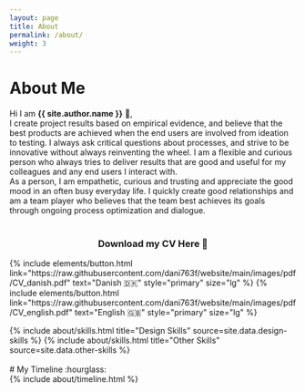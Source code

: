 ```yaml
---
layout: page
title: About
permalink: /about/
weight: 3
---
```


# **About Me**

Hi I am **{{ site.author.name }}** :wave:,<br>
I create project results based on empirical evidence, and believe that the best products are achieved when the end users are involved from ideation to testing. I always ask critical questions about processes, and strive to be innovative without always reinventing the wheel.
I am a flexible and curious person who always tries to deliver results that are good and useful for my colleagues and any end users I interact with.  
As a person, I am empathetic, curious and trusting and appreciate the good mood in an often busy everyday life. I quickly create good relationships and am a team player who believes that the team best achieves its goals through ongoing process optimization and dialogue.  
<br>

### <center>Download my CV Here 📁<center/>
<p class="text-center">
{% include elements/button.html link="https://raw.githubusercontent.com/dani763f/website/main/images/pdf/CV_danish.pdf" text="Danish 🇩🇰" style="primary" size="lg" %}
{% include elements/button.html link="https://raw.githubusercontent.com/dani763f/website/main/images/pdf/CV_english.pdf" text="English 🇬🇧" style="primary" size="lg" %}
</p>
<div class="row">
{% include about/skills.html title="Design Skills" source=site.data.design-skills %}
{% include about/skills.html title="Other Skills" source=site.data.other-skills %}
</div>  
<br>
# My Timeline :hourglass:

<div class="row">
{% include about/timeline.html %}
</div>